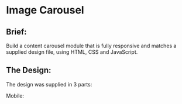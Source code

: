# Image Carousel

## Brief:

Build a content carousel module that is fully responsive and matches a supplied design file, using HTML, CSS and JavaScript.

## The Design:

The design was supplied in 3 parts:

Mobile:
